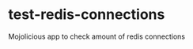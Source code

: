 test-redis-connections
======================

Mojolicious app to check amount of redis connections
